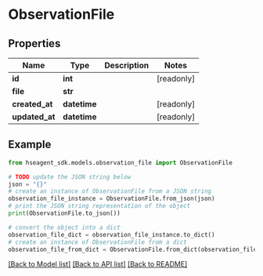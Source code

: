 # ObservationFile


## Properties

Name | Type | Description | Notes
------------ | ------------- | ------------- | -------------
**id** | **int** |  | [readonly] 
**file** | **str** |  | 
**created_at** | **datetime** |  | [readonly] 
**updated_at** | **datetime** |  | [readonly] 

## Example

```python
from hseagent_sdk.models.observation_file import ObservationFile

# TODO update the JSON string below
json = "{}"
# create an instance of ObservationFile from a JSON string
observation_file_instance = ObservationFile.from_json(json)
# print the JSON string representation of the object
print(ObservationFile.to_json())

# convert the object into a dict
observation_file_dict = observation_file_instance.to_dict()
# create an instance of ObservationFile from a dict
observation_file_from_dict = ObservationFile.from_dict(observation_file_dict)
```
[[Back to Model list]](../README.md#documentation-for-models) [[Back to API list]](../README.md#documentation-for-api-endpoints) [[Back to README]](../README.md)


